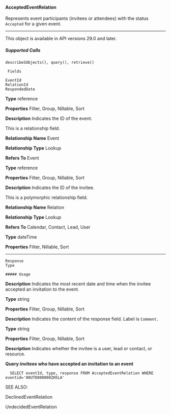 #### AcceptedEventRelation

Represents event participants (invitees or attendees) with the status `Accepted` for a given event.


-----

This object is available in API versions 29.0 and later.

##### Supported Calls
```
describeSObjects(), query(), retrieve()

 Fields

```
```
EventId
RelationId
RespondedDate

```

**Type**
reference

**Properties**
Filter, Group, Nillable, Sort

**Description**
Indicates the ID of the event.

This is a relationship field.

**Relationship Name**
Event

**Relationship Type**
Lookup

**Refers To**
Event

**Type**
reference

**Properties**
Filter, Group, Nillable, Sort

**Description**
Indicates the ID of the invitee.

This is a polymorphic relationship field.

**Relationship Name**
Relation

**Relationship Type**
Lookup

**Refers To**
Calendar, Contact, Lead, User

**Type**
dateTime

**Properties**
Filter, Nillable, Sort


-----

```
Response
Type

##### Usage

```

**Description**
Indicates the most recent date and time when the invitee accepted an invitation
to the event.

**Type**
string

**Properties**
Filter, Group, Nillable, Sort

**Description**
Indicates the content of the response field. Label is `Comment.`

**Type**
string

**Properties**
Filter, Group, Nillable, Sort

**Description**
Indicates whether the invitee is a user, lead or contact, or resource.


**Query invitees who have accepted an invitation to an event**
```
  SELECT eventId, type, response FROM AcceptedEventRelation WHERE eventid='00UTD000000ZH5LA'

```
SEE ALSO:

DeclinedEventRelation

UndecidedEventRelation
